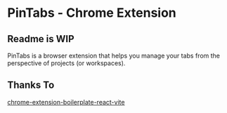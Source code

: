 # PinTabs - Chrome Extension

## Readme is WIP

PinTabs is a browser extension that helps you manage your tabs from the perspective of projects (or workspaces).

## Thanks To

[chrome-extension-boilerplate-react-vite](https://github.com/Jonghakseo/chrome-extension-boilerplate-react-vite)


